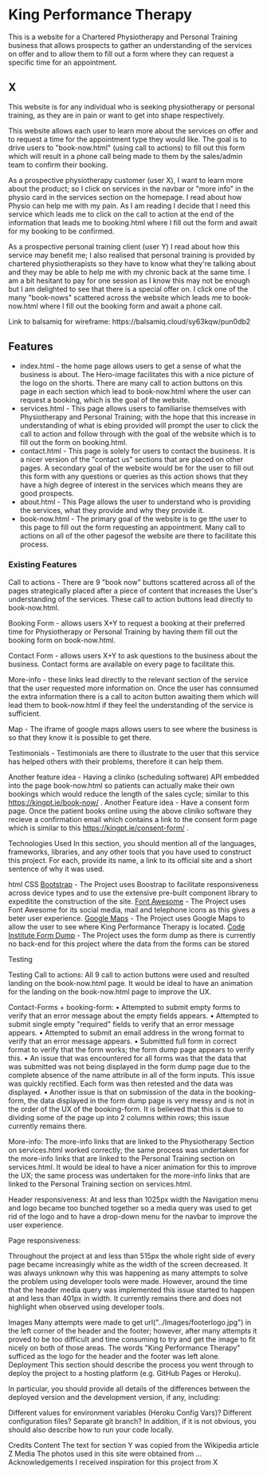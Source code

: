 <h1>King Performance Therapy</h1>

<p>This is a website for a Chartered Physiotherapy and Personal Training business that allows prospects to gather an understanding of the services on offer and to allow them to fill out a form where they can request a specific time for an appointment.<p>

<h2>X</h2>

<p>This website is for any individual who is seeking physiotherapy or personal training, as they are in pain or want to get into shape respectively.</p> <p>This website allows each user to learn more about the services on offer and to request a time for the appointment type they would like. The goal is to drive users to "book-now.html" (using call to actions) to fill out this form which will result in a phone call being made to them by the sales/admin team to confirm their booking. </p>

<p>As a prospective physiotherapy customer (user X), I want to learn more about the product; so I click on services in the navbar or "more info" in the physio card in the services section on the homepage. I read about how Physio can help me with my pain. As I am reading I decide that I need this service which leads me to click on the call to action at the end of the information that leads me to booking.html where I fill out the form and await for my booking to be confirmed.</p>

<p>As a prospective personal training client (user Y) I read about how this service may benefit me; I also realised that personal training is provided by chartered physiotherapists so they have to know what they're talking about and they may be able to help me with my chronic back at the same time. I am a bit hesitant to pay for one session as I know this may not be enough but I am delighted to see that there is a special offer on. I click one of the many "book-nows" scattered across the website which leads me to book-now.html where I fill out the booking form and await a phone call.</p>

<p>Link to balsamiq for wireframe: https://balsamiq.cloud/sy63kqw/pun0db2</p>

<h2>Features</h2>
<uL>
<li>index.html - the home page allows users to get a sense of what the business is about. The Hero-image facilitates this with a nice picture of the logo on the shorts. There are many call to action buttons on this page in each section which lead to book-now.html where the user can request a booking, which is the goal of the website.</li>

<li>services.html - This page allows users to familiarise themselves with Physiotherapy and Personal Training; with the hope that this increase in understanding of what is ebing provided will prompt the user to click the call to action and follow through with the goal of the website which is to fill out the form on booking.html.</li>

<li>contact.html - This page is solely for users to contact the business. It is a nicer version of the "contact us" sections that are placed on other pages. A secondary goal of the website would be for the user to fill out this form with any questions or queries as this action shows that they have a high degree of interest in the services which means they are good prospects.</li>

<li>about.html - This Page allows the user to understand who is providing the services, what they provide and why they provide it.</li>

<li>book-now.html - The primary goal of the website is to ge tthe user to this page to fill out the form requesting an appointment. Many call to actions on all of the other pagesof the website are there to facilitate this process.</li>
</ul>
<h3>Existing Features</h3>

Call to actions - There are 9 "book now" buttons scattered across all of the pages strategically placed after a piece of content that increases the User's understanding of the services. These call to action buttons lead directly to book-now.html.

Booking Form - allows users X+Y to request a booking at their preferred time for Physiotherapy or Personal Training by having them fill out the booking form on book-now.html.

Contact Form - allows users X+Y to ask questions to the business about the business. Contact forms are available on every page to facilitate this.

More-info - these links lead directly to the relevant section of the service that the user requested more information on. Once the user has connsumed the extra information there is a call to aciton button awaiting them which will lead them to book-now.html if they feel the understanding of the service is sufficient.

Map - The iframe of google maps allows users to see where the business is so that they know it is possible to get there.

Testimonials - Testimonials are there to illustrate to the user that this service has helped others with their problems, therefore it can help them.

Another feature idea -  Having a cliniko (scheduling software) API embedded into the page book-now.html so patients can actually make their own bookings which would reduce the length of the sales cycle; similar to this https://kingpt.ie/book-now/ .
Another Feature idea - Have a consent form page. Once the patient books online using the above cliniko software they recieve a confirmation email which contains a link to the consent form page which is similar to this https://kingpt.ie/consent-form/ .

Technologies Used
In this section, you should mention all of the languages, frameworks, libraries, and any other tools that you have used to construct this project. For each, provide its name, a link to its official site and a short sentence of why it was used.

html
CSS
<a href="https://getbootstrap.com/">Bootstrap</a> - The Project uses Boostrap to facilitate responsiveness across device types and to use the extensive pre-built component library to expeditite the construction of the site.
<a href="https://getbootstrap.com/">Font Awesome</a> - The Project uses Font Awesome for its social media, mail and telephone icons as this gives a beter user experience.
<a href="https://www.google.ie/maps">Google Maps</a> - The Project uses Google Maps to allow the user to see where King Performance Therapy is located.
<a href="https://formdump.codeinstitute.net/">Code Institute Form Dump</a> - The Project uses the form dump as there is currently no back-end for this project where the data from the forms can be stored

Testing

Testing
Call to actions:
All 9 call to action buttons were used and resulted landing on the book-now.html page. It would be ideal to have an animation for the landing on the book-now.html page to improve the UX.

Contact-Forms + booking-form: 
•	Attempted to submit empty forms to verify that an error message about the empty fields appears.
•	Attempted to submit single empty "required" fields to verify that an error message appears.
•	Attempted to submit an email address in the wrong format to verify that an error message appears.
•	Submitted full form in correct format to verify that the form works; the form dump page appears to verify this. 
•	An issue that was encountered for all forms was that the data that was submitted was not being displayed in the form dump page due to the complete absence of the name attribute in all of the form inputs. This issue was quickly rectified. Each form was then retested and the data was displayed. 
•	Another issue is that on submission of the data in the booking-form, the data displayed in the form dump page is very messy and is not in the order of the UX of the booking-form. It is believed that this is due to dividing some of the page up into 2 columns within rows; this issue currently remains there.

More-info:
The more-info links that are linked to the Physiotherapy Section on services.html worked correctly; the same process was undertaken for the more-info links that are linked to the Personal Training section on services.html. It would be ideal to have a nicer animation for this to improve the UX; the same process was undertaken for the more-info links that are linked to the Personal Training section on services.html.

Header responsiveness:
At and less than 1025px width the Navigation menu and logo became too bunched together so a media query was used to get rid of the logo and to have a drop-down menu for the navbar to improve the user experience.

Page responsiveness:

Throughout the project at and less than 515px the whole right side of every page became increasingly white as the width of the screen decreased. It was always unknown why this was happening as many attempts to solve the problem using developer tools were made. However, around the time that the header media query was implemented this issue started to happen at and less than 401px in width. It currently remains there and does not highlight when observed using developer tools.

Images 
Many attempts were made to get url("../Images/footerlogo.jpg") in the left corner of the header and the footer; however, after many attempts it proved to be too difficult and time consuming to try and get the image to fit nicely on both of those areas. The words "King Performance Therapy" sufficed as the logo for the header and the footer was left alone.
Deployment
This section should describe the process you went through to deploy the project to a hosting platform (e.g. GitHub Pages or Heroku).

In particular, you should provide all details of the differences between the deployed version and the development version, if any, including:

Different values for environment variables (Heroku Config Vars)?
Different configuration files?
Separate git branch?
In addition, if it is not obvious, you should also describe how to run your code locally.

Credits
Content
The text for section Y was copied from the Wikipedia article Z
Media
The photos used in this site were obtained from ...
Acknowledgements
I received inspiration for this project from X